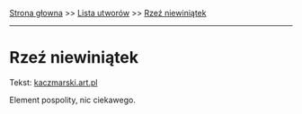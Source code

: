 [Strona głowna](../index.md) >> [Lista utworów](../list.md) >> [Rzeź niewiniątek](531.md)

---

# Rzeź niewiniątek

Tekst: [kaczmarski.art.pl](https://www.kaczmarski.art.pl/tworczosc/wiersze/rzez-niewiniatek/)

Element pospolity, nic ciekawego.